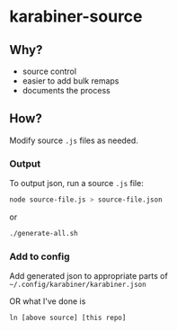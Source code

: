 # karabiner-source

## Why?

- source control
- easier to add bulk remaps
- documents the process

## How?

Modify source `.js` files as needed.

### Output

To output json, run a source `.js` file:

```sh
node source-file.js > source-file.json
```

or

```sh
./generate-all.sh
```

### Add to config

Add generated json to appropriate parts of `~/.config/karabiner/karabiner.json`

OR what I've done is

`ln [above source] [this repo]`
